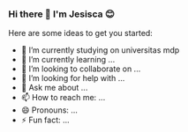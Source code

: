 ### Hi there 👋 I'm Jesisca &#128522;



Here are some ideas to get you started:

- 🔭 I’m currently studying on universitas mdp
- 🌱 I’m currently learning ...
- 👯 I’m looking to collaborate on ...
- 🤔 I’m looking for help with ...
- 💬 Ask me about ...
- 📫 How to reach me: ...
- 😄 Pronouns: ...
- ⚡ Fun fact: ...
